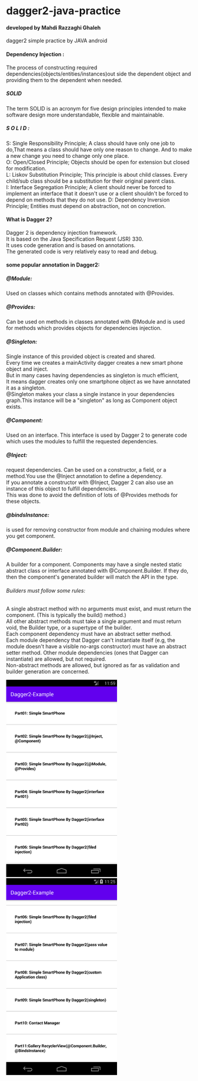 # dagger2-java-practice

#### developed by **Mahdi Razzaghi Ghaleh**
dagger2 simple practice by JAVA android

#### Dependency Injection :
The process of constructing required dependencies(objects/entities/instances)out side the dependent object and providing them to the dependent when needed.

##### SOLID
The term SOLID is an acronym for five design principles intended to make software design more understandable, flexible and maintainable.
##### S O L I D :
S: Single Responsibility Principle; A class should have only one job to do,That means a class should have only one reason to change. And to make a new change you need to change only one place.  
O: Open/Closed Principle; Objects should be open for extension but closed for modification.  
L: Liskov Substitution Principle; This principle is about child classes. Every child/sub class should be a substitution for their original parent class.  
I: Interface Segregation Principle; A client should never be forced to implement an interface that it doesn't use or a client shouldn't be forced to depend on methods that they do not use.
D: Dependency Inversion Principle; Entities must depend on abstraction, not on concretion.

#### What is Dagger 2?
Dagger 2 is dependency injection framework.  
It is based on the Java Specification Request (JSR) 330.  
It uses code generation and is based on annotations.  
The generated code is very relatively easy to read and debug.

#### some popular annotation in Dagger2:

##### @Module:
Used on classes which contains methods annotated with @Provides.

##### @Provides:
Can be used on methods in classes annotated with @Module and is used for methods which provides objects for dependencies injection.

##### @Singleton:
Single instance of this provided object is created and shared.  
Every time we creates a mainActivity dagger creates a new smart phone object and inject.  
But in many cases having dependencies as singleton is much efficient,  
It means dagger creates only one smartphone object as we have annotated it as a singleton.  
@Singleton makes your class a single instance in your dependencies graph.This instance will be a "singleton" as long as Component object exists.

##### @Component:
Used on an interface.
This interface is used by Dagger 2 to generate code which uses the modules to fulfill the requested dependencies.

##### @Inject:
request dependencies. Can be used on a constructor, a field, or a method.You use the @Inject annotation to define a dependency.  
 If you annotate a constructor with @Inject, Dagger 2 can also use an instance of this object to fulfill dependencies.  
 This was done to avoid the definition of lots of @Provides methods for these objects.

##### @bindsInstance:
is used for removing constructor from module and chaining modules where you get component.

##### @Component.Builder:
A builder for a component. Components may have a single nested static abstract class or interface annotated with @Component.Builder. If they do, then the component's generated builder will match the API in the type.  
###### Builders must follow some rules:
A single abstract method with no arguments must exist, and must return the component. (This is typically the build() method.)  
All other abstract methods must take a single argument and must return void, the Builder type, or a supertype of the builder.  
Each component dependency must have an abstract setter method.  
Each module dependency that Dagger can't instantiate itself (e.g, the module doesn't have a visible no-args constructor) must have an abstract setter method. Other module dependencies (ones that Dagger can instantiate) are allowed, but not required.  
Non-abstract methods are allowed, but ignored as far as validation and builder generation are concerned.

<img src="screenshots/Screenshot_1604392161.png" width="300">
<img src="screenshots/Screenshot_1604649323.png" width="300">